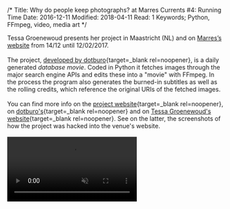 /*
Title: Why do people keep photographs? at Marres Currents #4: Running Time
Date: 2016-12-11
Modified: 2018-04-11
Read: 1
Keywords; Python, FFmpeg, video, media art
*/

Tessa Groenewoud presents her project in Maastricht (NL) and on 
<a href='http://www.marres.org/programmas/marres-currents-4-tessa-groenewoud/' target='_blank'>Marres’s website</a> 
from 14/12 until 12/02/2017.  
<br>
The project, [developed by dotburo](https://github.com/pecuchet/wdpkp-4){target=_blank rel=noopener}, is a daily generated *database movie*. 
Coded in Python it fetches images through the major search engine APIs and edits these into a "movie" with FFmpeg. In the process the program
also generates the burned-in subtitles as well as the rolling credits, which reference the original URIs of the fetched images.  
<br>
You can find more info on the 
[project website](https://whydopeoplekeepphotographs.net/){target=_blank rel=noopener},
on 
[dotburo's](https://dotburo.org/why-do-people-keep-photographs/){target=_blank rel=noopener} 
and on 
[Tessa Groenewoud's website](https://tessagroenewoud.nl/works/Why-do-People-keep-Photographs){target=_blank rel=noopener}. 
See on the latter, the screenshots of how the project was hacked into the venue's website.  
<br>
<video preload="auto" muted="" controls>
    <source src="https://whydopeoplekeepphotographs.net/videos/latest" type="video/mp4">
</video>
